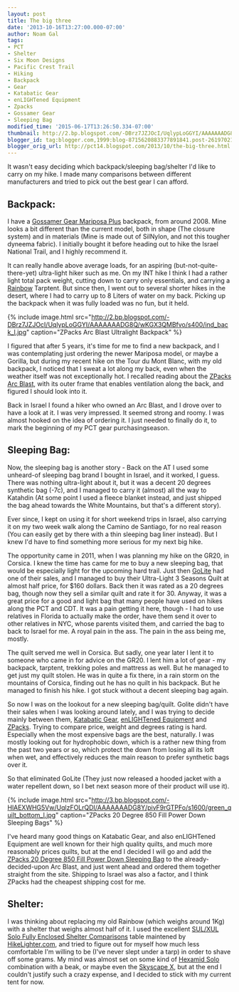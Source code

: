 ```yaml
---
layout: post
title: The big three
date: '2013-10-16T13:27:00.000-07:00'
author: Noam Gal
tags:
- PCT
- Shelter
- Six Moon Designs
- Pacific Crest Trail
- Hiking
- Backpack
- Gear
- Katabatic Gear
- enLIGHTened Equipment
- Zpacks
- Gossamer Gear
- Sleeping Bag
modified_time: '2015-06-17T13:26:50.334-07:00'
thumbnail: http://2.bp.blogspot.com/-DBrz7JZJOcI/UqlypLoGGYI/AAAAAAADG8Q/wKGX3QMBfvo/s72-c/ind_back_l.jpg
blogger_id: tag:blogger.com,1999:blog-8715620883377891841.post-2619702122822600029
blogger_orig_url: http://pct14.blogspot.com/2013/10/the-big-three.html
---
```


It wasn't easy deciding which backpack/sleeping bag/shelter I'd like to carry on my hike. I made many comparisons between different manufacturers and tried to pick out the best gear I can afford.

Backpack:
---
I have a [Gossamer Gear Mariposa Plus](http://gossamergear.com/packs/backpacks/mariposa-ultralight-backpack-all.html) backpack, from around 2008. Mine looks a bit different than the current model, both in shape (The closure system) and in materials (Mine is made out of SilNylon, and not this tougher dyneema fabric). I initially bought it before heading out to hike the Israel National Trail, and I highly recommend it.

It can really handle above average loads, for an aspiring (but-not-quite-there-yet) ultra-light hiker such as me. On my INT hike I think I had a rather light total pack weight, cutting down to carry only essentials, and carrying a [Rainbow](http://tarptent.com/rainbow.html) Tarptent. But since then, I went out to several shorter hikes in the desert, where I had to carry up to 8 Liters of water on my back. Picking up the backpack when it was fully loaded was no fun, but it held.

{% include image.html src="http://2.bp.blogspot.com/-DBrz7JZJOcI/UqlypLoGGYI/AAAAAAADG8Q/wKGX3QMBfvo/s400/ind_back_l.jpg" caption="ZPacks Arc Blast Ultralight Backpack" %}

I figured that after 5 years, it's time for me to find a new backpack, and I was contemplating just ordering the newer Mariposa model, or maybe a Gorilla, but during my recent hike on the Tour du Mont Blanc, with my old backpack, I noticed that I sweat a lot along my back, even when the weather itself was not exceptionally hot. I recalled reading about the [ZPacks Arc Blast](http://zpacks.com/backpacks/arc_blast.shtml), with its outer frame that enables ventilation along the back, and figured I should look into it.

Back in Israel I found a hiker who owned an Arc Blast, and I drove over to have a look at it. I was very impressed. It seemed strong and roomy. I was almost hooked on the idea of ordering it. I just needed to finally do it, to mark the beginning of my PCT gear purchasingseason.

Sleeping Bag:
---
Now, the sleeping bag is another story - Back on the AT I used some unheard-of sleeping bag brand I bought in Israel, and it worked, I guess. There was nothing ultra-light about it, but it was a decent 20 degrees synthetic bag (-7c), and I managed to carry it (almost) all the way to Katahdin (At some point I used a fleece blanket instead, and just shipped the bag ahead towards the White Mountains, but that's a different story).

Ever since, I kept on using it for short weekend trips in Israel, also carrying it on my two week walk along the Camino de Santiago, for no real reason (You can easily get by there with a thin sleeping bag liner instead). But I knew I'd have to find something more serious for my next big hike.

The opportunity came in 2011, when I was planning my hike on the GR20, in Corsica. I knew the time has came for me to buy a new sleeping bag, that would be especially light for the upcoming hard trail. Just then [GoLite](http://www.golite.com/) had one of their sales, and I managed to buy their Ultra-Light 3 Seasons Quilt at almost half price, for $160 dollars. Back then it was rated as a 20 degrees bag, though now they sell a similar quilt and rate it for 30. Anyway, it was a great price for a good and light bag that many people have used on hikes along the PCT and CDT. It was a pain getting it here, though - I had to use relatives in Florida to actually make the order, have them send it over to other relatives in NYC, whose parents visited them, and carried the bag to back to Israel for me. A royal pain in the ass. The pain in the ass being me, mostly.

The quilt served me well in Corsica. But sadly, one year later I lent it to someone who came in for advice on the GR20. I lent him a lot of gear - my backpack, tarptent, trekking poles and mattress as well. But he managed to get just my quilt stolen. He was in quite a fix there, in a rain storm on the mountains of Corsica, finding out he has no quilt in his backpack. But he managed to finish his hike. I got stuck without a decent sleeping bag again.

So now I was on the lookout for a new sleeping bag/quilt. Golite didn't have their sales when I was looking around lately, and I was trying to decide mainly between them, [Katabatic Gear](http://katabaticgear.com/), [enLIGHTened Equipment](http://www.enlightenedequipment.com/) and [ZPacks](http://zpacks.com/). Trying to compare price, weight and degrees rating is hard. Especially when the most expensive bags are the best, naturally. I was mostly looking out for hydrophobic down, which is a rather new thing from the past two years or so, which protect the down from losing all its loft when wet, and effectively reduces the main reason to prefer synthetic bags over it.

So that eliminated GoLite (They just now released a hooded jacket with a water repellent down, so I bet next season more of their product will use it).

{% include image.html src="http://3.bp.blogspot.com/-HlAEXWHG5Vw/UqlzFOLrQDI/AAAAAAADG8Y/pivF9rGTPFo/s1600/green_quilt_bottom_l.jpg" caption="ZPacks 20 Degree 850 Fill Power Down Sleeping Bags" %}

I've heard many good things on Katabatic Gear, and also enLIGHTened Equipment are well known for their high quality quilts, and much more reasonably prices quilts, but at the end I decided I will go and add the [ZPacks 20 Degree 850 Fill Power Down Sleeping Bag](http://zpacks.com/quilts/sleepingbag.shtml) to the already-decided-upon Arc Blast, and just went ahead and ordered them together straight from the site. Shipping to Israel was also a factor, and I think ZPacks had the cheapest shipping cost for me.

Shelter:
---
I was thinking about replacing my old Rainbow (which weighs around 1Kg) with a shelter that weighs almost half of it. I used the excellent [SUL/XUL Solo Fully Enclosed Shelter Comparisons](https://docs.google.com/spreadsheet/ccc?key=0As-hvbUBJ_X_dGgwNkwwZUp6bGhyVzBrcmNhUjR3Z0E&amp;usp=drive_web#gid=0)&nbsp;table maintened by [HikeLighter.com](http://hikelighter.com/2011/12/29/sulxul-enclosed-shelter-comparisons/), and tried to figure out for myself how much less comfortable I'm willing to be (I've never slept under a tarp) in order to shave off some grams. My mind was almost set on some kind of [Hexamid Solo](http://zpacks.com/shelter/hexamid.shtml) combination with a beak, or maybe even the [Skyscape X](http://www.sixmoondesigns.com/tents/ssX.html), but at the end I couldn't justify such a crazy expense, and I decided to stick with my current tent for now.
